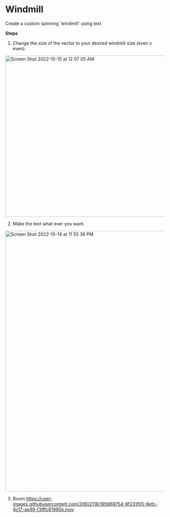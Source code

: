 # Windmill
Create a custom spinning 'windmill' using text

**Steps**
1. Change the size of the vector to your desired windmill size (even x even).
<img width="507" alt="Screen Shot 2022-10-15 at 12 07 05 AM" src="https://user-images.githubusercontent.com/31602118/195969797-c0ef2f52-3c4d-4f9b-90ca-5019b460c3f5.png">

2. Make the text what ever you want.
<img width="821" alt="Screen Shot 2022-10-14 at 11 55 36 PM" src="https://user-images.githubusercontent.com/31602118/195969740-0e1a97b7-c2fc-42b6-a559-a26bdf99fb3c.png">

3. Boom
https://user-images.githubusercontent.com/31602118/195969754-8f231f05-8efc-4c17-ae99-f3fffc81990e.mov

